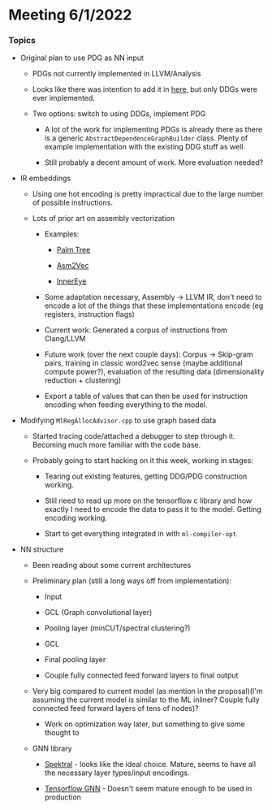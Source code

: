 # Meeting 6/1/2022

### Topics

- Original plan to use PDG as NN input
  
  - PDGs not currently implemented in LLVM/Analysis
  
  - Looks like there was intention to add it in [here](https://reviews.llvm.org/D65350), but only DDGs were ever implemented.
  
  - Two options: switch to using DDGs, implement PDG
    
    - A lot of the work for implementing PDGs is already there as there is a generic `AbstractDependenceGraphBuilder` class. Plenty of example implementation with the existing DDG stuff as well.
    
    - Still probably a decent amount of work. More evaluation needed?

- IR embeddings
  
  - Using one hot encoding is pretty impractical due to the large number of possible instructions.
  
  - Lots of prior art on assembly vectorization
    
    - Examples:
      
      - [Palm Tree](https://arxiv.org/abs/2103.03809)
      
      - [Asm2Vec](https://ieeexplore.ieee.org/document/8835340)
      
      - [InnerEye](https://arxiv.org/abs/1808.04706)
    
    - Some adaptation necessary, Assembly -> LLVM IR, don't need to encode a lot of the things that these implementations encode (eg registers, instruction flags)
    
    - Current work: Generated a corpus of instructions from Clang/LLVM
    
    - Future work (over the next couple days): Corpus -> Skip-gram pairs, training in classic word2vec sense (maybe additional compute power?), evaluation of the resulting data (dimensionality reduction + clustering)
    
    - Export a table of values that can then be used for instruction encoding when feeding everything to the model.

- Modifying `MlRegAllocAdvisor.cpp` to use graph based data
  
  - Started tracing code/attached a debugger to step through it. Becoming much more familiar with the code base.
  
  - Probably going to start hacking on it this week, working in stages:
    
    - Tearing out existing features, getting DDG/PDG construction working.
    
    - Still need to read up more on the tensorflow c library and how exactly I need to encode the data to pass it to the model. Getting encoding working.
    
    - Start to get everything integrated in with `ml-compiler-opt`

- NN structure
  
  - Been reading about some current architectures
  
  - Preliminary plan (still a long ways off from implementation):
    
    - Input
    
    - GCL (Graph convolutional layer)
    
    - Pooling layer (minCUT/spectral clustering?)
    
    - GCL
    
    - Final pooling layer
    
    - Couple fully connected feed forward layers to final output
  
  - Very big compared to current model (as mention in the proposal)(I'm assuming the current model is similar to the ML inliner? Couple fully connected feed forward layers of tens of nodes)?
    
    - Work on optimization way later, but something to give some thought to
  
  - GNN library
    
    - [Spektral](https://graphneural.network/) - looks like the ideal choice. Mature, seems to have all the necessary layer types/input encodings.
    
    - [Tensorflow GNN](https://github.com/tensorflow/gnn) - Doesn't seem mature enough to be used in production
